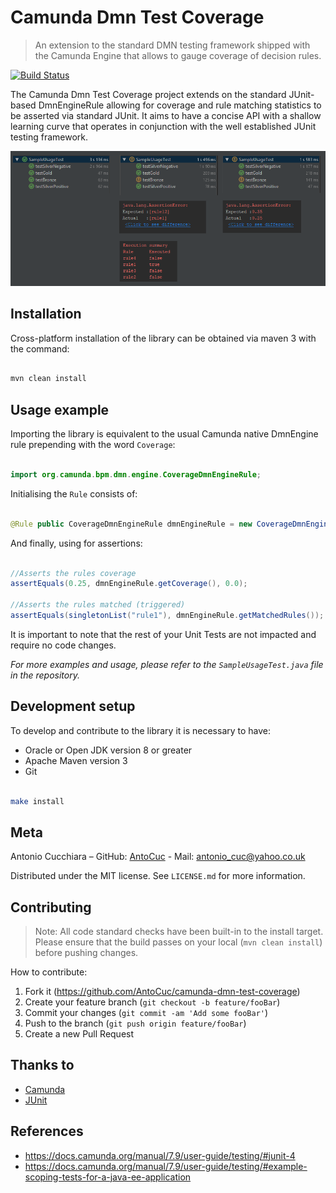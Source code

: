 # Camunda Dmn Test Coverage
> An extension to the standard DMN testing framework shipped with the Camunda Engine that allows to gauge coverage of
> decision rules.

[![Build Status](https://travis-ci.org/AntoCuc/camunda-dmn-test-coverage.svg?branch=master)](https://travis-ci.org/AntoCuc/camunda-dmn-test-coverage)

The Camunda Dmn Test Coverage project extends on the standard JUnit-based DmnEngineRule allowing for coverage and rule
matching statistics to be asserted via standard JUnit.
It aims to have a concise API with a shallow learning curve that operates in conjunction with the well established JUnit
testing framework.

![](header.png)

## Installation

Cross-platform installation of the library can be obtained via maven 3 with the command:

```sh

mvn clean install

```

## Usage example

Importing the library is equivalent to the usual Camunda native DmnEngine rule prepending with the word `Coverage`:

```java

import org.camunda.bpm.dmn.engine.CoverageDmnEngineRule;

```

Initialising the `Rule` consists of:

```java

@Rule public CoverageDmnEngineRule dmnEngineRule = new CoverageDmnEngineRule();

```

And finally, using for assertions:

```java

//Asserts the rules coverage
assertEquals(0.25, dmnEngineRule.getCoverage(), 0.0);

//Asserts the rules matched (triggered)
assertEquals(singletonList("rule1"), dmnEngineRule.getMatchedRules());

```

It is important to note that the rest of your Unit Tests are not impacted and require no code changes.

_For more examples and usage, please refer to the `SampleUsageTest.java` file in the repository._

## Development setup

To develop and contribute to the library it is necessary to have:

* Oracle or Open JDK version 8 or greater
* Apache Maven version 3
* Git

```sh

make install

```

## Meta

Antonio Cucchiara – GitHub: [AntoCuc](https://github.com/AntoCuc) - Mail: antonio_cuc@yahoo.co.uk

Distributed under the MIT license. See ``LICENSE.md`` for more information.

## Contributing

> Note:
> All code standard checks have been built-in to the install target.
> Please ensure that the build passes on your local (`mvn clean install`) before pushing changes.

How to contribute:

1. Fork it (<https://github.com/AntoCuc/camunda-dmn-test-coverage>)
2. Create your feature branch (`git checkout -b feature/fooBar`)
3. Commit your changes (`git commit -am 'Add some fooBar'`)
4. Push to the branch (`git push origin feature/fooBar`)
5. Create a new Pull Request

## Thanks to

* [Camunda](https://camunda.com)
* [JUnit](https://junit.org/junit4/)

## References

* https://docs.camunda.org/manual/7.9/user-guide/testing/#junit-4
* https://docs.camunda.org/manual/7.9/user-guide/testing/#example-scoping-tests-for-a-java-ee-application
